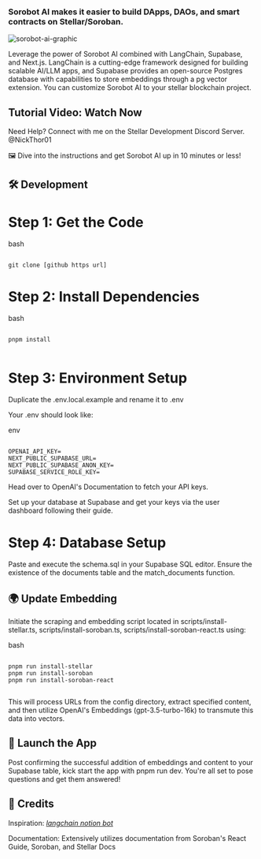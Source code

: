 
### Sorobot AI makes it easier to build DApps, DAOs, and smart contracts on Stellar/Soroban.

![sorobot-ai-graphic](https://github.com/iKooruHQ/sorobot-ai/assets/124317926/1ae14817-1752-4cbc-8932-53f2f273e244)

Leverage the power of Sorobot AI combined with LangChain, Supabase, and Next.js. LangChain is a cutting-edge framework designed for building scalable AI/LLM apps, and Supabase provides an open-source Postgres database with capabilities to store embeddings through a pg vector extension. You can customize Sorobot AI to your stellar blockchain project.

## Tutorial Video: Watch Now

Need Help? Connect with me on the Stellar Development Discord Server. @NickThor01

🖼️ Dive into the instructions and get Sorobot AI up in 10 minutes or less!

## 🛠️ Development

# Step 1: Get the Code
bash
```

git clone [github https url]

```

# Step 2: Install Dependencies

bash
```

pnpm install


```

# Step 3: Environment Setup

Duplicate the .env.local.example and rename it to .env

Your .env should look like:

env
```

OPENAI_API_KEY=
NEXT_PUBLIC_SUPABASE_URL=
NEXT_PUBLIC_SUPABASE_ANON_KEY=
SUPABASE_SERVICE_ROLE_KEY=

```

Head over to OpenAI's Documentation to fetch your API keys.

Set up your database at Supabase and get your keys via the user dashboard following their guide.

# Step 4: Database Setup

Paste and execute the schema.sql in your Supabase SQL editor. Ensure the existence of the documents table and the match_documents function.

## 🌍 Update Embedding

Initiate the scraping and embedding script located in scripts/install-stellar.ts, scripts/install-soroban.ts, scripts/install-soroban-react.ts using:

bash
```

pnpm run install-stellar
pnpm run install-soroban
pnpm run install-soroban-react


```

This will process URLs from the config directory, extract specified content, and then utilize OpenAI's Embeddings (gpt-3.5-turbo-16k) to transmute this data into vectors.

## 🚀 Launch the App

Post confirming the successful addition of embeddings and content to your Supabase table, kick start the app with pnpm run dev. You're all set to pose questions and get them answered!

## 📜 Credits

Inspiration: *[langchain notion bot](https://github.com/mayooear/notion-chat-langchain)*


Documentation: Extensively utilizes documentation from Soroban's React Guide, Soroban, and Stellar Docs
